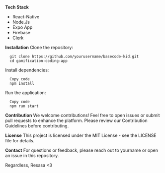 **Tech Stack**
- React-Native
- Node.Js
- Expo App
- Firebase
- Clerk

**Installation**
Clone the repository:

      
      git clone https://github.com/yourusername/basecode-kid.git
      cd gamification-coding-app
  

Install dependencies:

      
      Copy code
      npm install 
      
Run the application:

      
      Copy code
      npm run start  


**Contribution**
We welcome contributions! Feel free to open issues or submit pull requests to enhance the platform. Please review our Contribution Guidelines before contributing.

**License**
This project is licensed under the MIT License - see the LICENSE file for details.

**Contact**
For questions or feedback, please reach out to yourname or open an issue in this repository.

Regardless, Resasa <3
